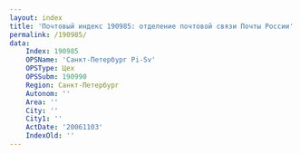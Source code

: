 ```yaml
---
layout: index
title: 'Почтовый индекс 190985: отделение почтовой связи Почты России'
permalink: /190985/
data:
    Index: 190985
    OPSName: 'Санкт-Петербург Pi-Sv'
    OPSType: Цех
    OPSSubm: 190990
    Region: Санкт-Петербург
    Autonom: ''
    Area: ''
    City: ''
    City1: ''
    ActDate: '20061103'
    IndexOld: ''
---
```

